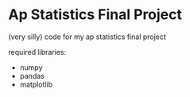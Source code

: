 # Ap Statistics Final Project

(very silly) code for my ap statistics final project

required libraries:
- numpy
- pandas
- matplotlib
